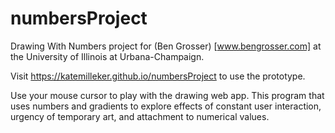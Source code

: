 # numbersProject
Drawing With Numbers project for (Ben Grosser) [www.bengrosser.com] at the University of Illinois at Urbana-Champaign.

Visit https://katemilleker.github.io/numbersProject to use the prototype.

Use your mouse cursor to play with the drawing web app. This program that uses numbers and gradients to explore effects of 
constant user interaction, urgency of temporary art, and attachment to numerical values. 
